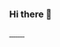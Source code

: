 ### Hi there 👋

<!--
**toshifumiimanishi/toshifumiimanishi** is a ✨ _special_ ✨ repository because its `README.md` (this file) appears on your GitHub profile.

Here are some ideas to get you started:

- 🔭 I’m currently working on ...
- 🌱 I’m currently learning ...
- 👯 I’m looking to collaborate on ...
- 🤔 I’m looking for help with ...
- 💬 Ask me about ...
- 📫 How to reach me: ...
- 😄 Pronouns: ...
- ⚡ Fun fact: ...
-->

<p align="left">
    <a href="https://github.com/toshifumiimanishi/toshifumiimanishi/" target="_blank" rel="noopener">
        <img src="https://komarev.com/ghpvc/?username=toshifumiimanishi" alt="" />
    </a>
    <a href="https://twitter.com/toshimarnie" target="_blank" rel="noopener">
        <img src="https://img.shields.io/twitter/follow/toshimarnie?label=Twitter&logo=twitter&style=flat" alt="" />
    </a>
    <a href="https://zenn.dev/toshimarnie" target="_blank" rel="noopener">
        <img src="https://zenn.badge.nikaera.com/s/toshimarnie/likes" alt="" />
    </a>
    <a href="https://zenn.dev/toshimarnie" target="_blank" rel="noopener">
        <img src="https://zenn.badge.nikaera.com/s/toshimarnie/followers" alt="" />
    </a>
    <a href="https://zenn.dev/toshimarnie" target="_blank" rel="noopener">
        <img src="https://zenn.badge.nikaera.com/s/toshimarnie/articles" alt="" />
    </a>
    <a href="https://github.com/toshifumiimanishi" target="_blank" rel="noopener">
        <img src="https://img.shields.io/github/followers/toshifumiimanishi?label=follow&logo=github&style=flat" alt="" />
    </a>
    <a href="https://qiita.com/toshifumiimanishi" target="_blank" rel="noopener">
        <img src="https://qiita-badge.apiapi.app/s/toshifumiimanishi/posts.svg" alt="" />
    </a>
    <a href="https://qiita.com/toshifumiimanishi" target="_blank" rel="noopener">
        <img src="https://qiita-badge.apiapi.app/s/toshifumiimanishi/contributions.svg" alt="" />
    </a>
</p>
